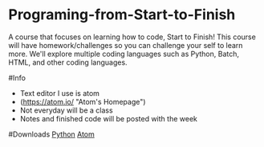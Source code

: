 # Programing-from-Start-to-Finish
A course that focuses on learning how to code, Start to Finish! This course will have homework/challenges so you can challenge your self to learn more. We'll explore multiple coding languages such as Python, Batch, HTML, and other coding languages. 

#Info
* Text editor I use is atom
* (https://atom.io/ "Atom's Homepage")
* Not everyday will be a class
* Notes and finished code will be posted with the week

#Downloads
[Python](https://www.python.org/ "Python's Homepage")
[Atom](https://atom.io/ "Atom's Homepage")
